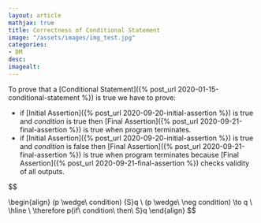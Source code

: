 ```yaml
---
layout: article
mathjax: true
title: Correctness of Conditional Statement
image: "/assets/images/img_test.jpg"
categories:
- DM
desc:   
imagealt: 
---
```


To prove that a [Conditional Statement]({% post_url 2020-01-15-conditional-statement %}) is true we have to prove:
* if [Initial Assertion]({% post_url 2020-09-20-initial-assertion %}) is true and *condition* is true then [Final Assertion]({% post_url 2020-09-21-final-assertion %}) is true when program terminates.
* if [Initial Assertion]({% post_url 2020-09-20-initial-assertion %}) is true and *condition* is false then [Final Assertion]({% post_url 2020-09-21-final-assertion %}) is true when program terminates because [Final Assertion]({% post_url 2020-09-21-final-assertion %}) checks validity of all outputs.

$$

































































































































































































































































































































































\begin{align}
	(p \wedge\ condition) \{S\}q \\
	(p \wedge\ \neg condition) \to q \\
	\hline \\
	\therefore p\{if\ condition\ then\ S\}q
\end{align}
$$
































































































































































































































































































































































